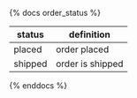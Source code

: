 {% docs order_status %}

| status | definition |
| -------|------------|
|placed | order placed |
| shipped | order is shipped |

{% enddocs %}